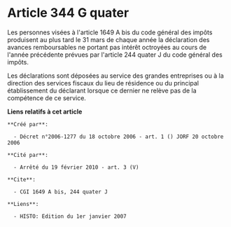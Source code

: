 # Article 344 G quater

Les personnes visées à l'article 1649 A bis du code général des impôts produisent au plus tard le 31 mars de chaque année la
déclaration des avances remboursables ne portant pas intérêt octroyées au cours de l'année précédente prévues par l'article
244 quater J du code général des impôts.

Les déclarations sont déposées au service des grandes entreprises ou à la direction des services fiscaux du lieu de résidence
ou du principal établissement du déclarant lorsque ce dernier ne relève pas de la compétence de ce service.

**Liens relatifs à cet article**

	**Créé par**:

	  - Décret n°2006-1277 du 18 octobre 2006 - art. 1 () JORF 20 octobre 2006

	**Cité par**:

	  - Arrêté du 19 février 2010 - art. 3 (V)

	**Cite**:

	  - CGI 1649 A bis, 244 quater J

	**Liens**:

	  - HISTO: Edition du 1er janvier 2007
